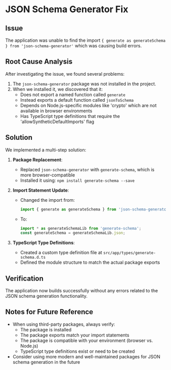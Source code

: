 # JSON Schema Generator Fix

## Issue
The application was unable to find the import `{ generate as generateSchema } from 'json-schema-generator'` which was causing build errors.

## Root Cause Analysis
After investigating the issue, we found several problems:

1. The `json-schema-generator` package was not installed in the project.
2. When we installed it, we discovered that it:
   - Does not export a named function called `generate`
   - Instead exports a default function called `jsonToSchema`
   - Depends on Node.js-specific modules like 'crypto' which are not available in browser environments
   - Has TypeScript type definitions that require the 'allowSyntheticDefaultImports' flag

## Solution
We implemented a multi-step solution:

1. **Package Replacement**: 
   - Replaced `json-schema-generator` with `generate-schema`, which is more browser-compatible
   - Installed it using: `npm install generate-schema --save`

2. **Import Statement Update**:
   - Changed the import from:
     ```typescript
     import { generate as generateSchema } from 'json-schema-generator';
     ```
   - To:
     ```typescript
     import * as generateSchemaLib from 'generate-schema';
     const generateSchema = generateSchemaLib.json;
     ```

3. **TypeScript Type Definitions**:
   - Created a custom type definition file at `src/app/types/generate-schema.d.ts`
   - Defined the module structure to match the actual package exports

## Verification
The application now builds successfully without any errors related to the JSON schema generation functionality.

## Notes for Future Reference
- When using third-party packages, always verify:
  - The package is installed
  - The package exports match your import statements
  - The package is compatible with your environment (browser vs. Node.js)
  - TypeScript type definitions exist or need to be created
- Consider using more modern and well-maintained packages for JSON schema generation in the future